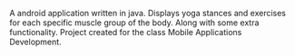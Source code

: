 A android application written in java.
Displays yoga stances and exercises for each specific muscle group of the body. Along with some extra functionality.
Project created for the class Mobile Applications Development.
